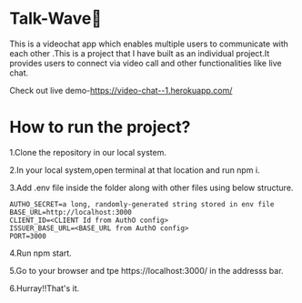 # Talk-Wave🎉

This is a videochat app which enables multiple users to communicate with each other .This is a project that I have built as an individual project.It provides users to connect via video call and other functionalities like live chat.

Check out live demo-https://video-chat--1.herokuapp.com/

# How to run the project?

1.Clone the repository in our local system.

2.In your local system,open terminal at that location and run npm i.

3.Add .env file inside the folder along with other files using below structure.

    AUTHO_SECRET=a long, randomly-generated string stored in env file
    BASE_URL=http://localhost:3000
    CLIENT_ID=<CLIENT Id from AuthO config>
    ISSUER_BASE_URL=<BASE_URL from AuthO config>
    PORT=3000
    
4.Run npm start.

5.Go to your browser and tpe https://localhost:3000/ in the addresss bar.

6.Hurray!!That's it.



